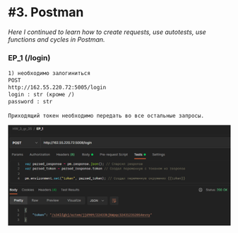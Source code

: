 # #3. Postman  
*Here I continued to learn how to create requests, use autotests, use functions and cycles in Postman.*  

### EP_1 (/login)  
```
1) необходимо залогиниться
POST
http://162.55.220.72:5005/login
login : str (кроме /)
password : str

Приходящий токен необходимо передать во все остальные запросы.
```

![EP_1](https://github.com/artemlat/postman_hw_3/blob/main/EP_1.png)




